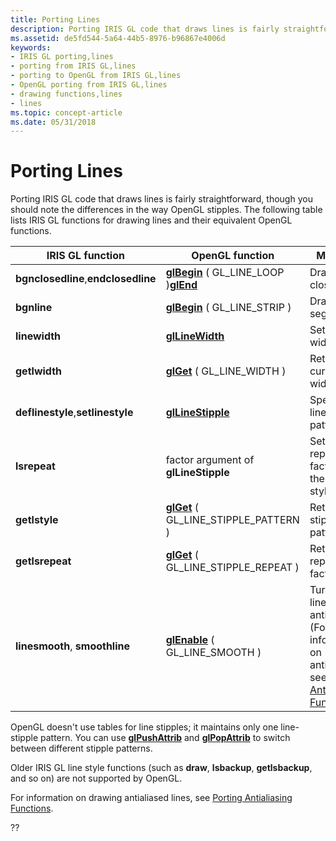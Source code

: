 ```yaml
---
title: Porting Lines
description: Porting IRIS GL code that draws lines is fairly straightforward, though you should note the differences in the way OpenGL stipples. The following table lists IRIS GL functions for drawing lines and their equivalent OpenGL functions.
ms.assetid: de5fd544-5a64-44b5-8976-b96867e4006d
keywords:
- IRIS GL porting,lines
- porting from IRIS GL,lines
- porting to OpenGL from IRIS GL,lines
- OpenGL porting from IRIS GL,lines
- drawing functions,lines
- lines
ms.topic: concept-article
ms.date: 05/31/2018
---
```


# Porting Lines

Porting IRIS GL code that draws lines is fairly straightforward, though you should note the differences in the way OpenGL stipples. The following table lists IRIS GL functions for drawing lines and their equivalent OpenGL functions.



| IRIS GL function                               | OpenGL function                                                                                         | Meaning                                                                                                                                      |
|------------------------------------------------|---------------------------------------------------------------------------------------------------------|----------------------------------------------------------------------------------------------------------------------------------------------|
| **bgnclosedline**,**endclosedline**<br/> | [**glBegin**](glbegin.md) ( GL\_LINE\_LOOP )[**glEnd**](glend.md)<br/>                          | Draws a closed line.                                                                                                                         |
| **bgnline**                                    | [**glBegin**](glbegin.md) ( GL\_LINE\_STRIP )                                                          | Draws line segments.                                                                                                                         |
| **linewidth**                                  | [**glLineWidth**](gllinewidth.md)                                                                      | Sets line width.                                                                                                                             |
| **getlwidth**                                  | [**glGet**](glgetbooleanv--glgetdoublev--glgetfloatv--glgetintegerv.md) ( GL\_LINE\_WIDTH )            | Returns current line width.                                                                                                                  |
| **deflinestyle**,**setlinestyle**<br/>   | [**glLineStipple**](gllinestipple.md)                                                                  | Specifies a line stipple pattern.                                                                                                            |
| **lsrepeat**                                   | factor argument of **glLineStipple**                                                                    | Sets a repeat factor for the line style.                                                                                                     |
| **getlstyle**                                  | [**glGet**](glgetbooleanv--glgetdoublev--glgetfloatv--glgetintegerv.md) ( GL\_LINE\_STIPPLE\_PATTERN ) | Returns line stipple pattern.                                                                                                                |
| **getlsrepeat**                                | [**glGet**](glgetbooleanv--glgetdoublev--glgetfloatv--glgetintegerv.md) ( GL\_LINE\_STIPPLE\_REPEAT )  | Returns repeat factor.                                                                                                                       |
| **linesmooth**, **smoothline**                 | [**glEnable**](glenable.md) ( GL\_LINE\_SMOOTH )                                                       | Turns on line antialiasing (For more information on antialiasing, see [Porting Antialiasing Functions](porting-antialiasing-functions.md).) |



 

OpenGL doesn't use tables for line stipples; it maintains only one line-stipple pattern. You can use [**glPushAttrib**](glpushattrib.md) and [**glPopAttrib**](glpopattrib.md) to switch between different stipple patterns.

Older IRIS GL line style functions (such as **draw**, **lsbackup**, **getlsbackup**, and so on) are not supported by OpenGL.

For information on drawing antialiased lines, see [Porting Antialiasing Functions](porting-antialiasing-functions.md).

??

 

 





